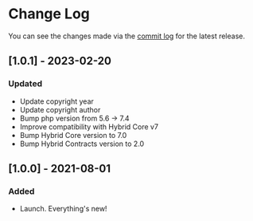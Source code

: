 # Change Log

You can see the changes made via the [commit log](https://github.com/themehybrid/hybrid-template-hierarchy/commits/master) for the latest release.

## [1.0.1] - 2023-02-20

### Updated

- Update copyright year
- Update copyright author
- Bump php version from 5.6 -> 7.4
- Improve compatibility with Hybrid Core v7
- Bump Hybrid Core version to 7.0
- Bump Hybrid Contracts version to 2.0

## [1.0.0] - 2021-08-01

### Added

- Launch.  Everything's new!
